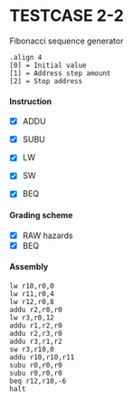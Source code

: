 # TESTCASE 2-2

Fibonacci sequence generator

```
.align 4
[0] = Initial value
[1] = Address step amount
[2] = Stop address
```

#### Instruction
- [x] ADDU
- [x] SUBU
- [x] LW
- [x] SW
- [x] BEQ


#### Grading scheme
- [x] RAW hazards
- [x] BEQ

#### Assembly
```
lw r10,r0,0
lw r11,r0,4
lw r12,r0,8
addu r2,r0,r0
lw r3,r0,12
addu r1,r2,r0
addu r2,r3,r0
addu r3,r1,r2
sw r3,r10,0
addu r10,r10,r11
subu r0,r0,r0
subu r0,r0,r0
beq r12,r10,-6
halt
```
